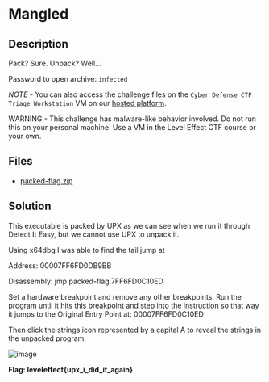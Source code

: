 # Mangled

## Description

Pack? Sure. Unpack? Well...

Password to open archive: `infected`

*NOTE* - You can also access the challenge files on the `Cyber Defense CTF Triage Workstation` VM on our [hosted platform](https://training.leveleffect.com/courses/f4a9466f-edb0-42ff-bb0e-a95af2b05de5).

WARNING - This challenge has malware-like behavior involved. Do not run this on your personal machine. Use a VM in the Level Effect CTF course or your own. 

## Files

* [packed-flag.zip](files/packed-flag.zip)

## Solution

This executable is packed by UPX as we can see when we run it through Detect It Easy, but we cannot use UPX to unpack it. 



Using x64dbg I was able to find the tail jump at

Address: 00007FF6FD0DB9BB

Disassembly: jmp packed-flag.7FF6FD0C10ED



Set a hardware breakpoint and remove any other breakpoints. Run the program until it hits this breakpoint and step into the instruction so that way it jumps to the Original Entry Point at: 00007FF6FD0C10ED 



Then click the strings icon represented by a capital A to reveal the strings in the unpacked program. 



![image]()



**Flag: leveleffect{upx_i_did_it_again}**
